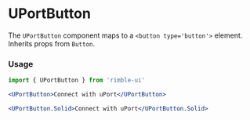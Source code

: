 # UPortButton
The `UPortButton` component maps to a `<button type='button'>` element. Inherits props from `Button`.
<!-- STORY -->

### Usage
```jsx
import { UPortButton } from 'rimble-ui'
```

<!-- component example here -->
```jsx
<UPortButton>Connect with uPort</UPortButton>
```

```jsx
<UPortButton.Solid>Connect with uPort</UPortButton.Solid>
```
